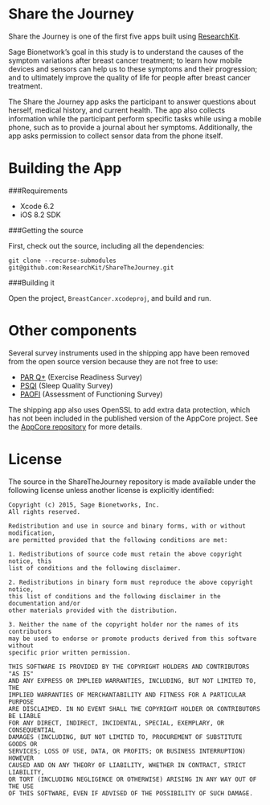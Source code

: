 Share the Journey
=================

Share the Journey is one of the first five apps built using [ResearchKit](https://github.com/ResearchKit/ResearchKit).

Sage Bionetwork’s goal in this study is to understand the causes of the symptom variations after
breast cancer treatment; to learn how mobile devices and sensors can
help us to these symptoms and their progression; and to ultimately
improve the quality of life for people after breast cancer treatment.

The Share the Journey app asks the participant to answer questions
about herself, medical history, and current health. The app also
collects information while the participant perform specific tasks
while using a mobile phone, such as to provide a journal about her
symptoms. Additionally, the app asks permission to collect sensor
data from the phone itself.


Building the App
================

###Requirements

* Xcode 6.2
* iOS 8.2 SDK

###Getting the source

First, check out the source, including all the dependencies:

```
git clone --recurse-submodules git@github.com:ResearchKit/ShareTheJourney.git
```

###Building it

Open the project, `BreastCancer.xcodeproj`, and build and run.


Other components
================

Several survey instruments used in the shipping app have been
removed from the open source version because they are not free
to use:

* [PAR Q+](http://eparmedx.com) (Exercise Readiness Survey)
* [PSQI](http://www.sleep.pitt.edu/content.asp?id=1484&subid=2316) (Sleep Quality Survey)
* [PAOFI](https://www.nntc.org/content/np-battery) (Assessment of Functioning Survey)

The shipping app also uses OpenSSL to add extra data protection, which
has not been included in the published version of the AppCore
project. See the [AppCore repository](https://github.com/researchkit/AppCore) for more details.


License
=======

The source in the ShareTheJourney repository is made available under the
following license unless another license is explicitly identified:

```
Copyright (c) 2015, Sage Bionetworks, Inc.
All rights reserved.

Redistribution and use in source and binary forms, with or without modification, 
are permitted provided that the following conditions are met:

1. Redistributions of source code must retain the above copyright notice, this 
list of conditions and the following disclaimer.

2. Redistributions in binary form must reproduce the above copyright notice,
this list of conditions and the following disclaimer in the documentation and/or
other materials provided with the distribution.

3. Neither the name of the copyright holder nor the names of its contributors 
may be used to endorse or promote products derived from this software without 
specific prior written permission.

THIS SOFTWARE IS PROVIDED BY THE COPYRIGHT HOLDERS AND CONTRIBUTORS "AS IS"
AND ANY EXPRESS OR IMPLIED WARRANTIES, INCLUDING, BUT NOT LIMITED TO, THE
IMPLIED WARRANTIES OF MERCHANTABILITY AND FITNESS FOR A PARTICULAR PURPOSE
ARE DISCLAIMED. IN NO EVENT SHALL THE COPYRIGHT HOLDER OR CONTRIBUTORS BE LIABLE
FOR ANY DIRECT, INDIRECT, INCIDENTAL, SPECIAL, EXEMPLARY, OR CONSEQUENTIAL
DAMAGES (INCLUDING, BUT NOT LIMITED TO, PROCUREMENT OF SUBSTITUTE GOODS OR
SERVICES; LOSS OF USE, DATA, OR PROFITS; OR BUSINESS INTERRUPTION) HOWEVER
CAUSED AND ON ANY THEORY OF LIABILITY, WHETHER IN CONTRACT, STRICT LIABILITY,
OR TORT (INCLUDING NEGLIGENCE OR OTHERWISE) ARISING IN ANY WAY OUT OF THE USE
OF THIS SOFTWARE, EVEN IF ADVISED OF THE POSSIBILITY OF SUCH DAMAGE.
```

